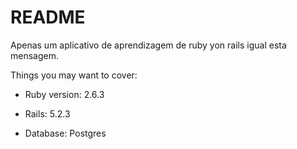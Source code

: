 # README

Apenas um aplicativo de aprendizagem de ruby yon rails igual esta mensagem.

Things you may want to cover:

* Ruby version: 2.6.3

* Rails: 5.2.3

* Database: Postgres

